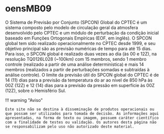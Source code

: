 # oensMB09

O Sistema de Previsão por Conjunto (SPCON) Global do CPTEC é um sistema composto pelo modelo de circulação geral da atmosfera desenvolvido pelo CPTEC e um módulo de perturbação da condição inicial baseado em Funções Ortogonais Empíricas (EOF, em inglês). O SPCON global tem sido realizado operacionalmente no CPTEC desde 1999, e seu objetivo principal são as previsão numéricas de tempo para até 15 dias. Para isso, o SPCON global é realizado duas vezes ao dia (às 00 e 12Z), na resolução TQ0126L028 (~100km) com 15 membros, sendo 1 membro controle (realizado a partir de uma análise determinística) e mais 14 membros (realizados a partir de perturbações somadas e subtraídas à análise controle). O limite da previsão útil do SPCON global do CPTEC é de 14 (11) dias para a previsão da temperatura do ar ao nível de 850 hPa às 00Z (12Z) e 12 (14) dias para a previsão da pressão em superfície às 00Z (12Z), sobre o Hemisfério Sul.

!!! warning "Aviso"

    Este site não se destina à disseminação de produtos operacionais ou que possam ser utilizados para tomada de decisão. As informações aqui apresentadas, na forma de texto ou imagem, possuem caráter científico com a finalidade de testes ou validação. Os autores desta página não se responsabilizam pelo uso não autorizado deste material.
